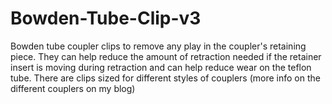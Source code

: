 # Bowden-Tube-Clip-v3
Bowden tube coupler clips to remove any play in the coupler's retaining piece.  They can help reduce the amount of retraction needed if the retainer insert is moving during retraction and can help reduce wear on the teflon tube.  There are clips sized for different styles of couplers (more info on the different couplers on my blog)
